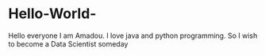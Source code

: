 # Hello-World- 
Hello everyone 
I am Amadou. I love java and python programming. So I wish to become a 
Data Scientist someday 
